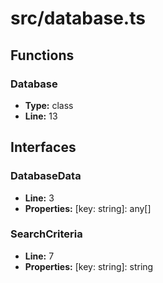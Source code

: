 # src/database.ts

## Functions

### Database

- **Type:** class
- **Line:** 13

## Interfaces

### DatabaseData

- **Line:** 3
- **Properties:**
[key: string]: any[]

### SearchCriteria

- **Line:** 7
- **Properties:**
[key: string]: string
